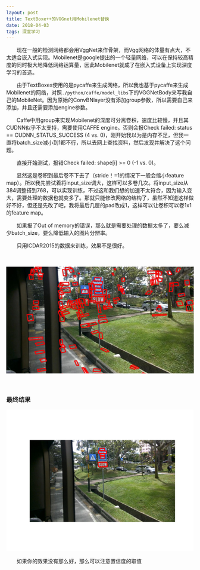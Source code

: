 ```yaml
---
layout: post
title: TextBoxe++的VGGnet用Mobilenet替换
date: 2018-04-03
tags: 深度学习
---
```


&#8195;&#8195;现在一般的检测网络都会用VggNet来作骨架，而Vgg网络的体量有点大，不太适合嵌入式实现。Mobilenet是google提出的一个轻量网络，可以在保持较高精度的同时极大地降低网络运算量，因此Mobilenet就成了在嵌入式设备上实现深度学习的首选。

&#8195;&#8195;由于TextBoxes使用的是pycaffe来生成网络，所以我也基于pycaffe来生成Mobilenet的网络，对照`./python/caffe/model_libs`下的VGGNetBody来写我自己的MobileNet。因为原始的ConvBNlayer没有添加group参数，所以需要自己来添加，并且还需要添加engine参数。

&#8195;&#8195;Caffe中用group来实现Mobilenet的深度可分离卷积，速度比较慢，并且其CUDNN似乎不太支持，需要使用CAFFE engine。否则会报Check failed: status == CUDNN_STATUS_SUCCESS (4 vs. 0)，刚开始我以为是内存不足，但我一直将batch_size减小到1都不行，所以去网上查找资料，然后发现并解决了这个问题。

&#8195;&#8195;直接开始测试，报错Check failed: shape[i] >= 0 (-1 vs. 0)。

&#8195;&#8195;显然这是卷积到最后卷不下去了（stride！=1的情况下一般会缩小feature map）。所以我先尝试着将input_size调大，这样可以多卷几次。将input_size从384调整搭到768，可以实现训练，不过这和我们想的加速不太符合，因为输入变大，需要处理的数据也就变多了。那就只能修改网络的结构了，虽然不知道这样做好不好，但还是先改了吧，我将最后几层的pad改成1，这样可以让卷积可以卷1x1的feature map。

&#8195;&#8195;如果报了Out of memory的错误，那么就是需要处理的数据太多了，要么减少batch_size，要么降低输入的图片分辨率。

&#8195;&#8195;只用ICDAR2015的数据来训练，效果不是很好。

<br/>

![](/images/posts/2018-04-05-VGG2Mobile/1.jpg)

<br/>

### 最终结果

![](/images/posts/2018-04-05-VGG2Mobile/demo_det_result.png)

&#8195;&#8195;如果你的效果没有那么好，那么可以注意置信度的取值